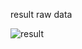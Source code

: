 result raw data

![result](https://github.com/user-attachments/assets/e364a73e-2f0f-43ed-ac05-3bfff7b15d40)
